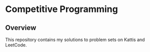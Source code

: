 # Competitive Programming

## Overview
This repository contains my solutions to problem sets on Kattis and LeetCode.

